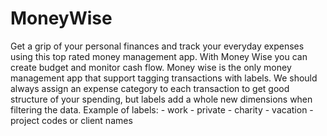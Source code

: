 # MoneyWise
  
  Get a grip of your personal finances and track your everyday expenses using this top rated money management app. With Money Wise you can create budget and monitor cash flow.
  Money wise is the only money management app that support tagging transactions with labels. We should always assign an expense category to each transaction to get good structure of your spending, but labels add a whole new dimensions when filtering the data. 
  Example of labels:
    - work
    - private
    - charity
    - vacation
    - project codes or client names
    
    
